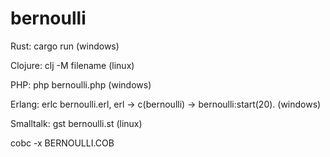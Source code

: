 # bernoulli

Rust: cargo run (windows)

Clojure: clj -M filename (linux)

PHP: php bernoulli.php (windows)

Erlang: erlc bernoulli.erl, erl -> c(bernoulli) -> bernoulli:start(20). (windows)

Smalltalk: gst bernoulli.st (linux)

cobc -x BERNOULLI.COB

